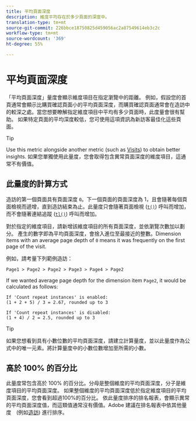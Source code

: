 ```yaml
---
title: 平均頁面深度
description: 維度平均存在於多少頁面的深度中。
translation-type: tm+mt
source-git-commit: 226bbce18750825d459056ac2a87549614eb3c2c
workflow-type: tm+mt
source-wordcount: '369'
ht-degree: 55%

---
```



# 平均頁面深度

「平均頁面深度」量度會顯示維度項目在指定瀏覽中的距離。 例如，假設您的首頁通常會顯示比購買確認頁面小的平均頁面深度，而購買確認頁面通常會在造訪中的較深之處。當您想要瞭解指定維度項目中平均有多少頁面時，此度量會很有幫助。 如果特定頁面的平均深度較低，您可使用這項資訊為新訪客最佳化這些頁面。

>[!TIP]
>
>Use this metric alongside another metric (such as [Visits](visits.md)) to obtain better insights. 如果您單獨使用此量度，您會取得包含異常頁面深度的維度項目，這通常不有價值。

## 此量度的計算方式

造訪的第一個頁面具有頁面深度 `0`。下一個頁面的頁面深度為 1，且會隨著每個頁面檢視而遞增，直到造訪結束為止。此量度只會隨著頁面檢視 ([`t()`](/help/implement/vars/functions/t-method.md)) 呼叫而增加，而不會隨著連結追蹤 ([`tl()`](/help/implement/vars/functions/tl-method.md)) 呼叫而增加。

對於指定的維度項目，請新增該維度項目的所有頁面深度，並依瀏覽次數加以劃分。 產生的數字即為平均頁面深度，會捨入進位至最接近的整數。Dimension items with an average page depth of `0` means it was frequently on the first page of the visit.

例如，請考量下列範例造訪：

```text
Page1 > Page2 > Page2 > Page3 > Page4 > Page2
```

If we wanted average page depth for the dimension item `Page2`, it would be calculated as follows:

```text
If 'Count repeat instances' is enabled:
(1 + 2 + 5) / 3 = 2.67, rounded up to 3

If 'Count repeat instances' is disabled:
(1 + 4) / 2 = 2.5, rounded up to 3
```

>[!TIP]
>
>如果您想看到具有小數位數的平均頁面深度，請建立計算量度，並以此量度作為公式中的唯一元素。將計算量度中的小數位數增加至所需的小數。

## 高於 100% 的百分比

此量度常包含高於 100% 的百分比。分母是整個維度的平均頁面深度，分子是維度項目的平均頁面深度。 如果整個維度的平均頁面深度低於指定維度項目的平均頁面深度，您會看到超過100%的百分比。 依此量度排序的排名報表，會顯示異常的平均頁面深度值，而這類值通常沒有價值。Adobe 建議在排名報表中依其他量度　(例如[造訪](visits.md)) 進行排序。